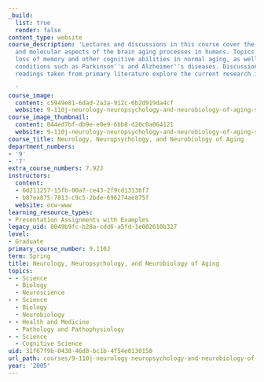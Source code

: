 ```yaml
---
_build:
  list: true
  render: false
content_type: website
course_description: 'Lectures and discussions in this course cover the clinical, behavioral,
  and molecular aspects of the brain aging processes in humans. Topics include the
  loss of memory and other cognitive abilities in normal aging, as well as neurodegenerative
  conditions such as Parkinson''s and Alzheimer''s diseases. Discussions based on
  readings taken from primary literature explore the current research in this field.

  '
course_image:
  content: c5949e81-6dad-2a3a-912c-6b2d919da4cf
  website: 9-110j-neurology-neuropsychology-and-neurobiology-of-aging-spring-2005
course_image_thumbnail:
  content: 044ed7bf-db9e-e0e9-6bb8-d20c0a064121
  website: 9-110j-neurology-neuropsychology-and-neurobiology-of-aging-spring-2005
course_title: Neurology, Neuropsychology, and Neurobiology of Aging
department_numbers:
- '9'
- '7'
extra_course_numbers: 7.92J
instructors:
  content:
  - 6d211257-15fb-00a7-ce43-2f9cd13136f7
  - b87ea875-7813-c9c5-2bde-696274ae875f
  website: ocw-www
learning_resource_types:
- Presentation Assignments with Examples
legacy_uid: 8049b9fc-b28a-cdd6-a5fd-1e002610b327
level:
- Graduate
primary_course_number: 9.110J
term: Spring
title: Neurology, Neuropsychology, and Neurobiology of Aging
topics:
- - Science
  - Biology
  - Neuroscience
- - Science
  - Biology
  - Neurobiology
- - Health and Medicine
  - Pathology and Pathophysiology
- - Science
  - Cognitive Science
uid: 31f67f9b-0438-46d8-bc1b-4f54e0130150
url_path: courses/9-110j-neurology-neuropsychology-and-neurobiology-of-aging-spring-2005
year: '2005'
---
```

